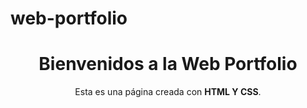 # web-portfolio
<!DOCTYPE html>
<html lang="es">
  
<head>
  <meta charset="UTF-8">
  <meta name="viewport" content="width=device-width, initial-scale=1.0">
</head>
      <body>
         <header>
           <h1>Bienvenidos a la Web Portfolio</h1>
           <p>Esta es una página creada con <strong>HTML Y CSS</strong>.</p>
         </header>
      </body>
 
</html>
